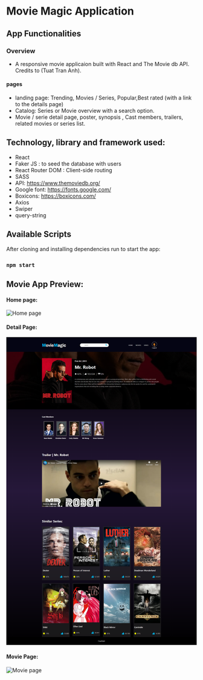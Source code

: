# Movie Magic Application

## App Functionalities

### Overview

- A responsive movie applicaion built with React and The Movie db API. Credits to (Tuat Tran Anh).

#### pages

- landing page: Trending, Movies / Series, Popular,Best rated (with a link to the details page)
- Catalog: Series or Movie overview with a search option.
- Movie / serie detail page, poster, synopsis , Cast members, trailers, related movies or series list.

## Technology, library and framework used:

- React
- Faker JS : to seed the database with users
- React Router DOM : Client-side routing
- SASS
- API: https://www.themoviedb.org/
- Google font: https://fonts.google.com/
- Boxicons: https://boxicons.com/
- Axios
- Swiper
- query-string

## Available Scripts

After cloning and installing dependencies run to start the app:

### `npm start`

## Movie App Preview:

#### Home page:

![Home page](images/homePage.png)

#### Detail Page:

![Detail page](images/detailPage.png)

#### Movie Page:

![Movie page](images/catalogPage.png)

